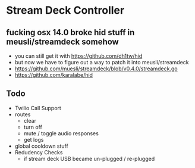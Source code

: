 # Stream Deck Controller

## fucking osx 14.0 broke hid stuff in meusli/streamdeck somehow

- you can still get it with https://github.com/dh1tw/hid
- but now we have to figure out a way to patch it into meusli/streamdeck
- https://github.com/muesli/streamdeck/blob/v0.4.0/streamdeck.go
- https://github.com/karalabe/hid

## Todo

- Twilio Call Support
- routes
	- clear
	- turn off
	- mute / toggle audio responses
	- get logs
- global cooldown stuff
- Redudency Checks
	- if stream deck USB became un-plugged / re-plugged